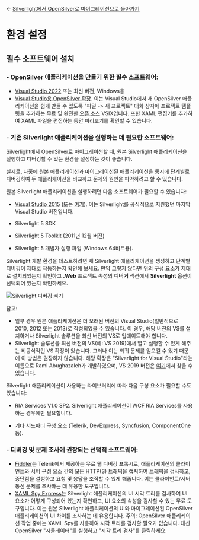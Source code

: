← [Silverlight에서 OpenSilver로 마이그레이션으로 돌아가기](/docs/9/25)

# 환경 설정

## 필수 소프트웨어 설치

### - OpenSilver 애플리케이션을 만들기 위한 필수 소프트웨어:

* [Visual Studio 2022](https://visualstudio.microsoft.com/downloads/) 또는 최신 버전, Windows용
* [Visual Studio용 OpenSilver 확장](https://opensilver.net/download.aspx). 이는 Visual Studio에서 새 OpenSilver 애플리케이션을 쉽게 만들 수 있도록 "파일 -> 새 프로젝트" 대화 상자에 프로젝트 템플릿을 추가하는 무료 및 완전한 [오픈 소스](https://github.com/OpenSilver/OpenSilver) VSIX입니다. 또한 XAML 편집기를 추가하여 XAML 파일을 편집하는 동안 미리보기를 확인할 수 있습니다.

### - 기존 Silverlight 애플리케이션을 실행하는 데 필요한 소프트웨어:

Silverlight에서 OpenSilver로 마이그레이션할 때, 원본 Silverlight 애플리케이션을 실행하고 디버깅할 수 있는 환경을 설정하는 것이 좋습니다.

실제로, 나중에 원본 애플리케이션과 마이그레이션된 애플리케이션을 동시에 단계별로 디버깅하여 두 애플리케이션을 비교하고 문제의 원인을 파악하려고 할 수 있습니다.

원본 Silverlight 애플리케이션을 실행하려면 다음 소프트웨어가 필요할 수 있습니다:

- [Visual Studio 2015](https://visualstudio.microsoft.com/vs/older-downloads/) (또는 [여기](https://stackoverflow.com/questions/44290672/how-to-download-visual-studio-community-edition-2015-not-2017)). 이는 Silverlight를 공식적으로 지원했던 마지막 Visual Studio 버전입니다.

- Silverlight 5 SDK

- Silverlight 5 Toolkit (2011년 12월 버전)

- Silverlight 5 개발자 실행 파일 (Windows 64비트용).

Silverlight 개발 환경을 테스트하려면 새 Silverlight 애플리케이션을 생성하고 단계별 디버깅이 제대로 작동하는지 확인해 보세요. 만약 그렇지 않다면 위의 구성 요소가 제대로 설치되었는지 확인하고 **.Web** 프로젝트 속성의 **디버거** 섹션에서 **Silverlight** 옵션이 선택되어 있는지 확인하세요.

![Silverlight 디버깅 켜기](https://raw.githubusercontent.com/UserwareDocumentation/userware-docs/main/images/a373e15481fd4862bc1dd764b619b0a8.png)

  참고:
  - 일부 경우 원본 애플리케이션은 더 오래된 버전의 Visual Studio(일반적으로 2010, 2012 또는 2013)로 작성되었을 수 있습니다. 이 경우, 해당 버전의 VS를 설치하거나 Silverlight 솔루션을 최신 버전의 VS로 업데이트해야 합니다.
  - Silverlight 솔루션을 최신 버전의 VS(예: VS 2019)에서 열고 실행할 수 있게 해주는 비공식적인 VS 확장이 있습니다. 그러나 이는 회귀 문제를 일으킬 수 있기 때문에 이 방법은 권장하지 않습니다. 해당 확장은 "Silverlight for Visual Studio"라는 이름으로 Rami Abughazaleh가 개발하였으며, VS 2019 버전은 [여기](https://marketplace.visualstudio.com/items?itemName=RamiAbughazaleh.SilverlightProjectSystem)에서 찾을 수 있습니다.

Silverlight 애플리케이션이 사용하는 라이브러리에 따라 다음 구성 요소가 필요할 수도 있습니다:

- RIA Services V1.0 SP2. Silverlight 애플리케이션이 WCF RIA Services를 사용하는 경우에만 필요합니다.

- 기타 서드파티 구성 요소 (Telerik, DevExpress, Syncfusion, ComponentOne 등).

### - 디버깅 및 문제 조사에 권장되는 선택적 소프트웨어:

- [Fiddler](https://www.telerik.com/download/fiddler)는 Telerik에서 제공하는 무료 웹 디버깅 프록시로, 애플리케이션의 클라이언트와 서버 구성 요소 간의 모든 HTTP(S) 트래픽을 캡처하여 트래픽을 검사하고, 중단점을 설정하고 요청 및 응답을 조작할 수 있게 해줍니다. 이는 클라이언트/서버 통신 문제를 조사하는 데 유용한 도구입니다.
- [XAML Spy Express](http://xamlspy.com/learn/xaml-spy-express)는 Silverlight 애플리케이션의 UI 시각 트리를 검사하여 UI 요소가 어떻게 구성되어 있는지 확인하고, UI 요소의 속성을 검사할 수 있는 무료 도구입니다. 이는 원본 Silverlight 애플리케이션의 UI와 마이그레이션된 OpenSilver 애플리케이션의 UI 차이를 조사하는 데 유용합니다. 주의: OpenSilver 애플리케이션 작업 중에는 XAML Spy를 사용하여 시각 트리를 검사할 필요가 없습니다. 대신 OpenSilver "시뮬레이터"를 실행하고 "시각 트리 검사"를 클릭하세요.
